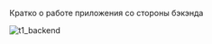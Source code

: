 Кратко о работе приложения со стороны бэкэнда

![t1_backend](https://github.com/user-attachments/assets/a03d59e5-9611-49e1-abea-336aebf9e82c)

